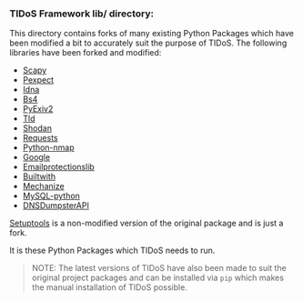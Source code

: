 ### TIDoS Framework lib/ directory:

This directory contains forks of many existing Python Packages which have been modified a bit to accurately suit the purpose of TIDoS. The following libraries have been forked and modified:

- [Scapy](https://pypi.org/project/scapy)
- [Pexpect](https://pypi.org/project/pexpect)
- [Idna](https://pypi.org/project/idna)
- [Bs4](https://pypi.org/project/bs4)
- [PyExiv2](https://github.com/escaped/pyexiv2)
- [Tld](https://pypi.org/project/tld)
- [Shodan](https://pypi.org/project/shodan)
- [Requests](https://pypi.org/project/requests)
- [Python-nmap](https://pypi.org/project/python-nmap)
- [Google](https://pypi.org/project/google)
- [Emailprotectionslib](https://pypi.org/project/emailprotectionslib)
- [Builtwith](https://pypi.org/project/builtwith)
- [Mechanize](https://pypi.org/project/mechanize)
- [MySQL-python](https://pypi.org/project/MySQL-python)
- [DNSDumpsterAPI](https://github.com/paulsec/api-dnsdumpster.com)

[Setuptools](https://pypi.org/project/setuptools) is a non-modified version of the original package and is just a fork. 

It is these Python Packages which TIDoS needs to run.

> NOTE:
> The latest versions of TIDoS have also been made to suit the original project packages and can be installed via `pip` which makes the manual installation of TIDoS possible.
